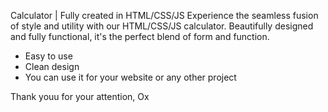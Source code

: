 Calculator | Fully created in HTML/CSS/JS
Experience the seamless fusion of style and utility with our HTML/CSS/JS calculator. Beautifully designed and fully functional, it's the perfect blend of form and function.

- Easy to use
- Clean design
- You can use it for your website or any other project

Thank youu for your attention,
Ox
